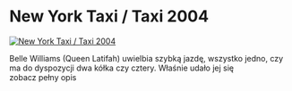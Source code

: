 New York Taxi / Taxi 2004 
=============
[![New York Taxi / Taxi 2004 ](http://vidos.pl/images/player.gif)](http://vidos.pl/new-york-taxi-taxi-2004)

 Belle Williams (Queen Latifah) uwielbia szybką jazdę, wszystko jedno, czy ma do dyspozycji dwa kółka czy cztery. Właśnie udało jej się zobacz pełny opis
